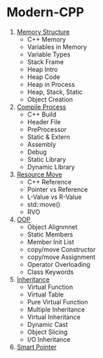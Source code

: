 # Modern-CPP

1. [Memory Structure](/1_Memory_Structure/Memory_Structure.md)
   - C++ Memory
   - Variables in Memory
   - Variable Types
   - Stack Frame
   - Heap Intro
   - Heap Code
   - Heap in Process
   - Heap, Stack, Static
   - Object Creation
2. [Compile Process](/2_Compile_Process/Compile_Process.md)
   - C++ Build
   - Header File
   - PreProcessor
   - Static & Extern
   - Assembly
   - Debug
   - Static Library
   - Dynamic Library
3. [Resource Move](/3_Resource_Move/Resource_Move.md) 
   - C++ Reference
   - Pointer vs Reference
   - L-Value vs R-Value
   - std::move()
   - RVO
4. [OOP](/4_OOP/OOP.md)
    - Object Alignmnet
    - Static Members
    - Member Init List
    - copy/move Constructor
    - copy/move Assignment
    - Operator Overloading
    - Class Keywords
5. [Inheritance](/5_Inheritance/Inheritance.md)
    - Virtual Function
    - Virtual Table
    - Pure Virtual Function
    - Multiple Inheritance
    - Virtual Inheritance
    - Dynamic Cast
    - Object Slicing
    - I/O Inheritance
6. [Smart Pointer](/6_Smart_Pointer/Smart_Pointer.md)
